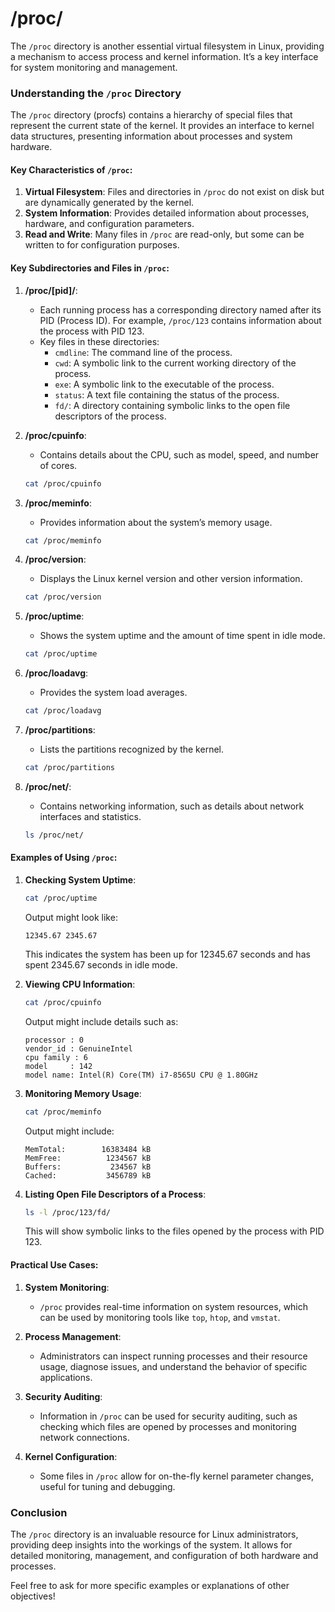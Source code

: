 # /proc/


The `/proc` directory is another essential virtual filesystem in Linux, providing a mechanism to access process and kernel information. It’s a key interface for system monitoring and management.

### Understanding the `/proc` Directory

The `/proc` directory (procfs) contains a hierarchy of special files that represent the current state of the kernel. It provides an interface to kernel data structures, presenting information about processes and system hardware.

#### Key Characteristics of `/proc`:

1. **Virtual Filesystem**: Files and directories in `/proc` do not exist on disk but are dynamically generated by the kernel.
2. **System Information**: Provides detailed information about processes, hardware, and configuration parameters.
3. **Read and Write**: Many files in `/proc` are read-only, but some can be written to for configuration purposes.

#### Key Subdirectories and Files in `/proc`:

1. **/proc/[pid]/**:
   - Each running process has a corresponding directory named after its PID (Process ID). For example, `/proc/123` contains information about the process with PID 123.
   - Key files in these directories:
     - `cmdline`: The command line of the process.
     - `cwd`: A symbolic link to the current working directory of the process.
     - `exe`: A symbolic link to the executable of the process.
     - `status`: A text file containing the status of the process.
     - `fd/`: A directory containing symbolic links to the open file descriptors of the process.

2. **/proc/cpuinfo**:
   - Contains details about the CPU, such as model, speed, and number of cores.
   ```sh
   cat /proc/cpuinfo
   ```

3. **/proc/meminfo**:
   - Provides information about the system’s memory usage.
   ```sh
   cat /proc/meminfo
   ```

4. **/proc/version**:
   - Displays the Linux kernel version and other version information.
   ```sh
   cat /proc/version
   ```

5. **/proc/uptime**:
   - Shows the system uptime and the amount of time spent in idle mode.
   ```sh
   cat /proc/uptime
   ```

6. **/proc/loadavg**:
   - Provides the system load averages.
   ```sh
   cat /proc/loadavg
   ```

7. **/proc/partitions**:
   - Lists the partitions recognized by the kernel.
   ```sh
   cat /proc/partitions
   ```

8. **/proc/net/**:
   - Contains networking information, such as details about network interfaces and statistics.
   ```sh
   ls /proc/net/
   ```

#### Examples of Using `/proc`:

1. **Checking System Uptime**:
   ```sh
   cat /proc/uptime
   ```
   Output might look like:
   ```
   12345.67 2345.67
   ```
   This indicates the system has been up for 12345.67 seconds and has spent 2345.67 seconds in idle mode.

2. **Viewing CPU Information**:
   ```sh
   cat /proc/cpuinfo
   ```
   Output might include details such as:
   ```
   processor : 0
   vendor_id : GenuineIntel
   cpu family : 6
   model     : 142
   model name: Intel(R) Core(TM) i7-8565U CPU @ 1.80GHz
   ```

3. **Monitoring Memory Usage**:
   ```sh
   cat /proc/meminfo
   ```
   Output might include:
   ```
   MemTotal:        16383484 kB
   MemFree:          1234567 kB
   Buffers:           234567 kB
   Cached:           3456789 kB
   ```

4. **Listing Open File Descriptors of a Process**:
   ```sh
   ls -l /proc/123/fd/
   ```
   This will show symbolic links to the files opened by the process with PID 123.

#### Practical Use Cases:

1. **System Monitoring**:
   - `/proc` provides real-time information on system resources, which can be used by monitoring tools like `top`, `htop`, and `vmstat`.

2. **Process Management**:
   - Administrators can inspect running processes and their resource usage, diagnose issues, and understand the behavior of specific applications.

3. **Security Auditing**:
   - Information in `/proc` can be used for security auditing, such as checking which files are opened by processes and monitoring network connections.

4. **Kernel Configuration**:
   - Some files in `/proc` allow for on-the-fly kernel parameter changes, useful for tuning and debugging.

### Conclusion

The `/proc` directory is an invaluable resource for Linux administrators, providing deep insights into the workings of the system. It allows for detailed monitoring, management, and configuration of both hardware and processes.

Feel free to ask for more specific examples or explanations of other objectives!
